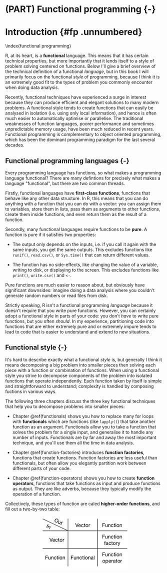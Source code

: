# (PART) Functional programming {-}



# Introduction {#fp .unnumbered}  
\index{functional programming}

R, at its heart, is a __functional__ language. This means that it has certain technical properties, but more importantly that it lends itself to a style of problem solving centered on functions. Below I'll give a brief overview of the technical definition of a functional _language_, but in this book I will primarily focus on the functional _style_ of programming, because I think it is an extremely good fit to the types of problem you commonly encounter when doing data analysis.

Recently, functional techniques have experienced a surge in interest because they can produce efficient and elegant solutions to many modern problems. A functional style tends to create functions that can easily be analysed in isolation (i.e. using only local information), and hence is often much easier to automatically optimise or parallelise. The traditional weaknesses of function languages, poorer performance and sometimes unpredictable memory usage, have been much reduced in recent years. Functional programming is complementary to object oriented programming, which has been the dominant programming paradigm for the last several decades. 

## Functional programming languages {-}

Every programming language has functions, so what makes a programming language functional? There are many defintions for precisely what makes a language "functional", but there are two common threads. 

Firstly, functional languages have __first-class functions__, functions that behave like any other data structure. In R, this means that you can do anything with a function that you can do with a vector: you can assign them to variables, store them in lists, pass them as arguments to other functions, create them inside functions, and even return them as the result of a function. 

Secondly, many functional languages require functions to be __pure__. A function is pure if it satisfies two properties:

* The output only depends on the inputs, i.e. if you call it again with the 
  same inputs, you get the same outputs. This excludes functions like `runif()`,
  `read.csv()`, or `Sys.time()` that can return different values.

<!-- GVW: below, "like changing the value of a _global_ variable" (since pure functions can reassign internal variables) -->
  
* The function has no side-effects, like changing the value of a variable, 
  writing to disk, or displaying to the screen. This excludes functions like
  `print()`, `write.csv()` and `<-`.

Pure functions are much easier to reason about, but obviously have significant downsides: imagine doing a data analysis where you couldn't generate random numbers or read files from disk. 

Strictly speaking, R isn't a functional programming _language_ because it doesn't require that you write pure functions. However, you can certainly adopt a functional style in parts of your code: you don't _have_ to write pure functions, but you often _should_. In my experience, partitioning code into functions that are either extremely pure and or extremely impure tends to lead to code that is easier to understand and extend to new situations.

## Functional style {-}

It's hard to describe exactly what a functional _style_ is, but generally I think it means decomposing a big problem into smaller pieces then solving each piece with a function or combination of functions. When using a functional style you strive to decompose components of the problem into isolated functions that operate independently. Each function taken by itself is simple and straightforward to understand; complexity is handled by composing fuctions in various ways.

The following three chapters discuss the three key functional techniques that help you to decompose problems into smaller pieces:

* Chapter \@ref(functionals) shows you how to replace many for loops with 
  __functionals__ which are functions (like `lapply()`) that take another 
  function as an argument. Functionals allow you to take a function that solves 
  the problem for a single input, and generalise it to handle any number of 
  inputs. Functionals are by far and away the most important technique, and 
  you'll use them all the time in data analysis.

* Chapter \@ref(function-factories) introduces __function factories__, 
  functions that create functions. Function factories are less useful than
  functionals, but often allow you elegantly partition work between different
  parts of your code.

* Chapter \@ref(function-operators) shows you how to create __function
  operators__, functions that take functions as input and produce functions 
  as output. They are like adverbs, because they typically modify the operation 
  of a function.

Collectively, these types of function are caled __higher-order functions__, and fill out a two-by-two table:

<!-- GVW: fill in the empty square with "plain ol' function"? -->

<img src="diagrams/fp.png" width="283" style="display: block; margin: auto;" />
